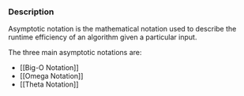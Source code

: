 ### Description
Asymptotic notation is the mathematical notation used to describe the runtime efficiency of an algorithm given a particular input.

The three main asymptotic notations are:
* [[Big-O Notation]]
* [[Omega Notation]]
* [[Theta Notation]]

